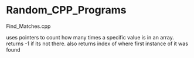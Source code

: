 # Random_CPP_Programs

Find_Matches.cpp


uses pointers to count how many times a specific value is in an array.
  returns -1 if its not there.
  also returns index of where first instance of it was found
